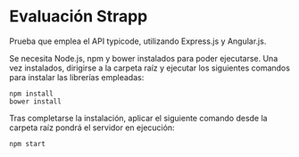 # Evaluación Strapp

Prueba que emplea el API typicode, utilizando Express.js y Angular.js.

Se necesita Node.js, npm y bower instalados para poder ejecutarse. Una vez instalados, dirigirse a la carpeta raíz y ejecutar los siguientes comandos para instalar las librerías empleadas:

    npm install
    bower install

Tras completarse la instalación, aplicar el siguiente comando desde la carpeta raíz pondrá el servidor en ejecución:

    npm start


